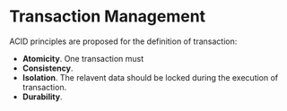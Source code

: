 # Transaction Management

ACID principles are proposed for the definition of transaction:

- **Atomicity**. One transaction must 
- **Consistency**. 
- **Isolation**. The relavent data should be locked during the execution of transaction.
- **Durability**. 

